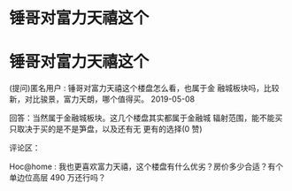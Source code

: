 # 锤哥对富力天禧这个

# 锤哥对富力天禧这个

(提问)匿名用户 : 锤哥对富力天禧这个楼盘怎么看，也属于金 融城板块吗，比较新，对比骏景，富力天朗，哪个值得买。 2019-05-08

回答：当然属于金融城板块。这几个楼盘其实都属于金融城 辐射范围，能不能买只取决于买的是不是笋盘，以及还有无 更有的选择(0 赞)

评论区：

Hoc@home : 我也更喜欢富力天禧，这个楼盘有什么优劣？房价多少合适？有个单边位高层 490 万还行吗？
